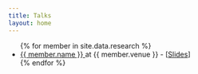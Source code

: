 ```yaml
---
title: Talks
layout: home
---
```



<ul>
{% for member in site.data.research %}
  <li>
    <a href="{{ member.url }}">
      {{ member.name }}
    </a> at {{ member.venue }} - [<a href="{{ member.slides }}">Slides</a>]
  </li>
{% endfor %}
</ul>
